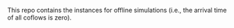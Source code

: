 This repo contains the instances for offline simulations (i.e., the arrival time of all coflows is zero).
